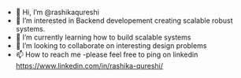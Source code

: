 - 👋 Hi, I’m @rashikaqureshi
- 👀 I’m interested in Backend developement creating scalable robust systems.
- 🌱 I’m currently learning how to build scalable systems
- 💞️ I’m looking to collaborate on interesting design problems
- 📫 How to reach me -please feel free to ping on linkedin https://www.linkedin.com/in/rashika-qureshi/

<!---
rashikaqureshi/rashikaqureshi is a ✨ special ✨ repository because its `README.md` (this file) appears on your GitHub profile.
You can click the Preview link to take a look at your changes.
--->
